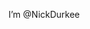 I’m @NickDurkee


<!---
NickDurkee/NickDurkee is a ✨ special ✨ repository because its `README.md` (this file) appears on your GitHub profile.
You can click the Preview link to take a look at your changes.
--->
